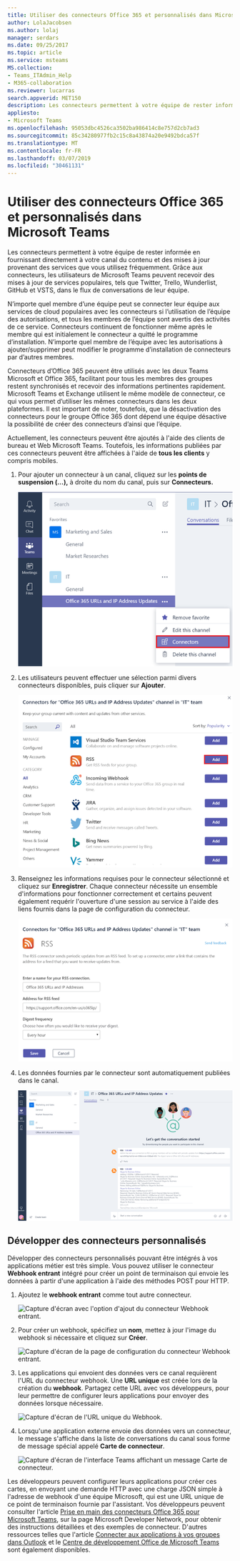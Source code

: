 ```yaml
---
title: Utiliser des connecteurs Office 365 et personnalisés dans Microsoft Teams
author: LolaJacobsen
ms.author: lolaj
manager: serdars
ms.date: 09/25/2017
ms.topic: article
ms.service: msteams
MS.collection:
- Teams_ITAdmin_Help
- M365-collaboration
ms.reviewer: lucarras
search.appverid: MET150
description: Les connecteurs permettent à votre équipe de rester informée en fournissant directement à votre canal du contenu et des mises à jour provenant des services que vous utilisez fréquemment.
appliesto:
- Microsoft Teams
ms.openlocfilehash: 95053dbc4526ca3502ba986414c8e757d2cb7ad3
ms.sourcegitcommit: 85c34280977fb2c15c8a43874a20e9492bdca57f
ms.translationtype: MT
ms.contentlocale: fr-FR
ms.lasthandoff: 03/07/2019
ms.locfileid: "30461131"
---
```

<a name="use-office-365-and-custom-connectors-in-microsoft-teams"></a>Utiliser des connecteurs Office 365 et personnalisés dans Microsoft Teams
=======================================================

Les connecteurs permettent à votre équipe de rester informée en fournissant directement à votre canal du contenu et des mises à jour provenant des services que vous utilisez fréquemment. Grâce aux connecteurs, les utilisateurs de Microsoft Teams peuvent recevoir des mises à jour de services populaires, tels que Twitter, Trello, Wunderlist, GitHub et VSTS, dans le flux de conversations de leur équipe.

N’importe quel membre d’une équipe peut se connecter leur équipe aux services de cloud populaires avec les connecteurs si l’utilisation de l’équipe des autorisations, et tous les membres de l’équipe sont avertis des activités de ce service. Connecteurs continuent de fonctionner même après le membre qui est initialement le connecteur a quitté le programme d’installation. N’importe quel membre de l’équipe avec les autorisations à ajouter/supprimer peut modifier le programme d’installation de connecteurs par d’autres membres.

Connecteurs d’Office 365 peuvent être utilisés avec les deux Teams Microsoft et Office 365, facilitant pour tous les membres des groupes restent synchronisés et recevoir des informations pertinentes rapidement. Microsoft Teams et Exchange utilisent le même modèle de connecteur, ce qui vous permet d’utiliser les mêmes connecteurs dans les deux plateformes. Il est important de noter, toutefois, que la désactivation des connecteurs pour le groupe Office 365 dont dépend une équipe désactive la possibilité de créer des connecteurs d’ainsi que l’équipe.

Actuellement, les connecteurs peuvent être ajoutés à l'aide des clients de bureau et Web Microsoft Teams. Toutefois, les informations publiées par ces connecteurs peuvent être affichées à l'aide de **tous les clients** y compris mobiles.

1.  Pour ajouter un connecteur à un canal, cliquez sur les **points de suspension (…),** à droite du nom du canal, puis sur **Connecteurs.**

    ![Capture d'écran de l'interface Teams avec un nom de canal sélectionné et l'option Connecteurs sélectionnée.](media/Use_Office_365_and_custom_connectors_in_Microsoft_Teams_image1.png)

2.  Les utilisateurs peuvent effectuer une sélection parmi divers connecteurs disponibles, puis cliquer sur **Ajouter**.

    ![Capture d'écran de la boîte de dialogue Connecteurs affichant les connecteurs disponibles pour être ajoutés.](media/Use_Office_365_and_custom_connectors_in_Microsoft_Teams_image2.png)

3.  Renseignez les informations requises pour le connecteur sélectionné et cliquez sur **Enregistrer**. Chaque connecteur nécessite un ensemble d'informations pour fonctionner correctement et certains peuvent également requérir l'ouverture d'une session au service à l'aide des liens fournis dans la page de configuration du connecteur.

    ![Capture d'écran de la page de configuration du connecteur RSS.](media/Use_Office_365_and_custom_connectors_in_Microsoft_Teams_image3.png)

4.  Les données fournies par le connecteur sont automatiquement publiées dans le canal.

    ![Capture d'écran de l'interface Teams affichant une conversation dans un canal.](media/Use_Office_365_and_custom_connectors_in_Microsoft_Teams_image4.png)

<a name="develop-custom-connectors"></a>Développer des connecteurs personnalisés
-----------------------------

Développer des connecteurs personnalisés pouvant être intégrés à vos applications métier est très simple. Vous pouvez utiliser le connecteur **Webhook entrant** intégré pour créer un point de terminaison qui envoie les données à partir d'une application à l'aide des méthodes POST pour HTTP.

1.  Ajoutez le **webhook entrant** comme tout autre connecteur.

    ![Capture d'écran avec l'option d'ajout du connecteur Webhook entrant.](media/Use_Office_365_and_custom_connectors_in_Microsoft_Teams_image5.png)

2.  Pour créer un webhook, spécifiez un **nom**, mettez à jour l'image du webhook si nécessaire et cliquez sur **Créer**.

    ![Capture d'écran de la page de configuration du connecteur Webhook entrant. ](media/Use_Office_365_and_custom_connectors_in_Microsoft_Teams_image6.png)

3.  Les applications qui envoient des données vers ce canal requièrent l'URL du connecteur webhook. Une **URL unique** est créée lors de la création du **webhook**. Partagez cette URL avec vos développeurs, pour leur permettre de configurer leurs applications pour envoyer des données lorsque nécessaire.

    ![Capture d'écran de l'URL unique du Webhook.](media/Use_Office_365_and_custom_connectors_in_Microsoft_Teams_image7.png)

4.  Lorsqu'une application externe envoie des données vers un connecteur, le message s'affiche dans la liste de conversations du canal sous forme de message spécial appelé **Carte de connecteur**.

    ![Capture d'écran de l'interface Teams affichant un message Carte de connecteur.](media/Use_Office_365_and_custom_connectors_in_Microsoft_Teams_image8.png)

Les développeurs peuvent configurer leurs applications pour créer ces cartes, en envoyant une demande HTTP avec une charge JSON simple à l'adresse de webhook d'une équipe Microsoft, qui est une URL unique de ce point de terminaison fournie par l'assistant. Vos développeurs peuvent consulter l'article [Prise en main des connecteurs Office 365 pour Microsoft Teams](https://docs.microsoft.com/en-us/microsoftteams/platform/concepts/connectors/connectors), sur la page Microsoft Developer Network, pour obtenir des instructions détaillées et des exemples de connecteur. D'autres ressources telles que l'article [Connecter aux applications à vos groupes dans Outlook](https://support.office.com/article/Connect-apps-to-your-groups-in-Outlook-ed0ce547-038f-4902-b9b3-9e518ae6fbab) et le [Centre de développement Office de Microsoft Teams](https://go.microsoft.com/fwlink/?linkid=855784) sont également disponibles.
